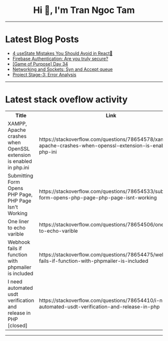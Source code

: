 <h1 align="center">Hi 👋, I'm Tran Ngoc Tam</h1>

---

# Latest Blog Posts 
<!-- BLOG-POST-LIST:START -->
- [4 useState Mistakes You Should Avoid in React🚫](https://dev.to/safdarali/4-usestate-mistakes-you-should-avoid-in-react-1ol0)
- [Firebase Authentication: Are you truly secure?](https://dev.to/oyegoke/firebase-authentication-are-you-truly-secure-1bo4)
- [[Game of Purpose] Day 34](https://dev.to/humberd/game-of-purpose-day-34-47j4)
- [Networking and Sockets: Syn and Accept queue](https://dev.to/douglasmakey/networking-and-sockets-syn-and-accept-queue-1lgn)
- [Project Stage-3: Error Analysis](https://dev.to/yuktimulani/project-stage-3-error-analysis-3lm4)
<!-- BLOG-POST-LIST:END -->

---

# Latest stack oveflow activity
<table>
  <tr><th>Title</th><th>Link</th></tr>
  <!-- STACKOVERFLOW:START --><tr><td>XAMPP, Apache crashes when OpenSSL extension is enabled in php.ini</td><td>https://stackoverflow.com/questions/78654578/xampp-apache-crashes-when-openssl-extension-is-enabled-in-php-ini</td></tr><tr><td>Submitting Form Opens PHP Page, PHP Page Isn&#39;t Working</td><td>https://stackoverflow.com/questions/78654533/submitting-form-opens-php-page-php-page-isnt-working</td></tr><tr><td>One liner to echo varible</td><td>https://stackoverflow.com/questions/78654506/one-liner-to-echo-varible</td></tr><tr><td>Webhook fails if function with phpmailer is included</td><td>https://stackoverflow.com/questions/78654475/webhook-fails-if-function-with-phpmailer-is-included</td></tr><tr><td>I need automated usdt verification and release in PHP [closed]</td><td>https://stackoverflow.com/questions/78654410/i-need-automated-usdt-verification-and-release-in-php</td></tr><!-- STACKOVERFLOW:END -->
</table>

---


